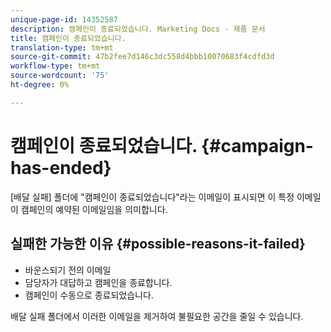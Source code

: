 ```yaml
---
unique-page-id: 14352587
description: 캠페인이 종료되었습니다. Marketing Docs - 제품 문서
title: 캠페인이 종료되었습니다.
translation-type: tm+mt
source-git-commit: 47b2fee7d146c3dc558d4bbb10070683f4cdfd3d
workflow-type: tm+mt
source-wordcount: '75'
ht-degree: 0%

---
```



# 캠페인이 종료되었습니다. {#campaign-has-ended}

[배달 실패] 폴더에 &quot;캠페인이 종료되었습니다&quot;라는 이메일이 표시되면 이 특정 이메일이 캠페인의 예약된 이메일임을 의미합니다.

## 실패한 가능한 이유 {#possible-reasons-it-failed}

* 바운스되기 전의 이메일
* 담당자가 대답하고 캠페인을 종료합니다.
* 캠페인이 수동으로 종료되었습니다.

배달 실패 폴더에서 이러한 이메일을 제거하여 불필요한 공간을 줄일 수 있습니다.
